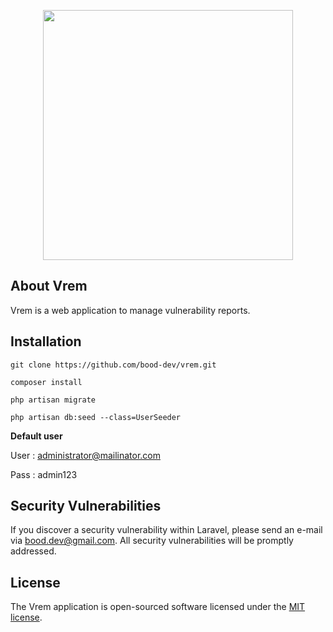 <p align="center"><img src="https://github.com/bood-dev/vrem/tree/development/public/img/vrem.png" width="400"></p>

## About Vrem

Vrem is a web application to manage vulnerability reports.

## Installation

```
git clone https://github.com/bood-dev/vrem.git

composer install

php artisan migrate

php artisan db:seed --class=UserSeeder
```
**Default user**

User : administrator@mailinator.com

Pass : admin123

## Security Vulnerabilities

If you discover a security vulnerability within Laravel, please send an e-mail via [bood.dev@gmail.com](mailto:bood.dev@gmail.com). All security vulnerabilities will be promptly addressed.

## License

The Vrem application is open-sourced software licensed under the [MIT license](https://opensource.org/licenses/MIT).
